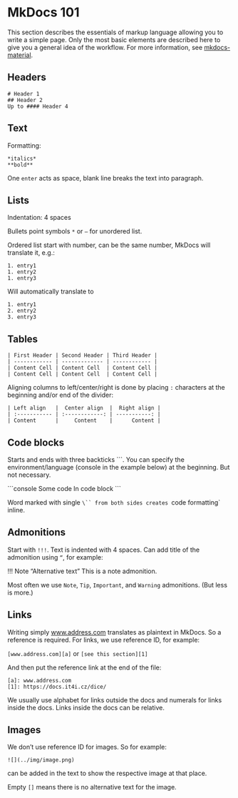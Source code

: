 # MkDocs 101

This section describes the essentials of markup language allowing you to write a simple page.
Only the most basic elements are described here to give you a general idea of the workflow.
For more information, see [mkdocs-material][a].

## Headers

```
# Header 1
## Header 2
Up to #### Header 4
```

## Text

Formatting:

```
*italics*
**bold**
```

One `enter` acts as space, blank line breaks the text into paragraph.

## Lists

Indentation: 4 spaces

Bullets point symbols `*` or `–` for unordered list.

Ordered list start with number, can be the same number, MkDocs will translate it, e.g.:

```
1. entry1
1. entry2
1. entry3
```

Will automatically translate to

```
1. entry1
2. entry2
3. entry3
```

## Tables

```
| First Header | Second Header | Third Header |
| ------------ | ------------- | ------------ |
| Content Cell | Content Cell  | Content Cell |
| Content Cell | Content Cell  | Content Cell |
```

Aligning columns to left/center/right is done by placing `:` characters at the beginning and/or end of the divider:

```
| Left align   |  Center align  |  Right align |
| :----------- | :------------: | -----------: |
| Content      |     Content    |      Content |
```

## Code blocks

Starts and ends with three backticks `\``.
You can specify the environment/language (console in the example below) at the beginning. But not necessary.

\```console
Some code
In code block
\```

Word marked with single `\`` from both sides creates `code formatting` inline.

## Admonitions

Start with `!!!`. Text is indented with 4 spaces. Can add title of the admonition using `“`, for example:

!!! Note “Alternative text”
    This is a note admonition.

Most often we use `Note`, `Tip`, `Important`, and `Warning` admonitions. (But less is more.)

## Links

Writing simply www.address.com translates as plaintext in MkDocs. So a reference is required.
For links, we use reference ID, for example:

`[www.address.com][a]` or `[see this section][1]`

And then put the reference link at the end of the file:

```
[a]: www.address.com
[1]: https://docs.it4i.cz/dice/
```

We usually use alphabet for links outside the docs and numerals for links inside the docs.
Links inside the docs can be relative.

## Images

We don’t use reference ID for images. So for example:

```
![](../img/image.png)
```

can be added in the text to show the respective image at that place.

Empty `[]` means there is no alternative text for the image.

[a]: https://squidfunk.github.io/mkdocs-material/reference/
